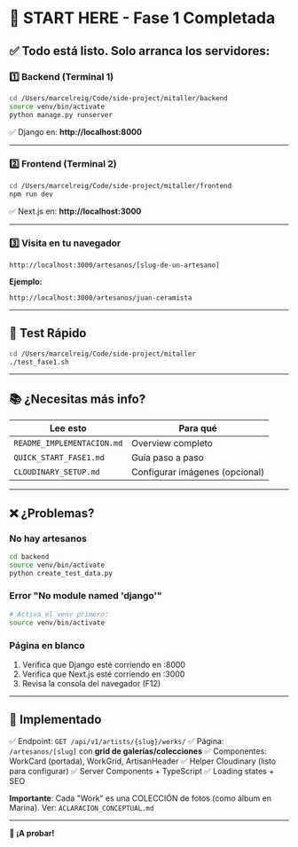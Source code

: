 # 🚀 START HERE - Fase 1 Completada

## ✅ Todo está listo. Solo arranca los servidores:

### 1️⃣ Backend (Terminal 1)
```bash
cd /Users/marcelreig/Code/side-project/mitaller/backend
source venv/bin/activate
python manage.py runserver
```
✅ Django en: **http://localhost:8000**

---

### 2️⃣ Frontend (Terminal 2)
```bash
cd /Users/marcelreig/Code/side-project/mitaller/frontend
npm run dev
```
✅ Next.js en: **http://localhost:3000**

---

### 3️⃣ Visita en tu navegador
```
http://localhost:3000/artesanos/[slug-de-un-artesano]
```

**Ejemplo:**
```
http://localhost:3000/artesanos/juan-ceramista
```

---

## 🧪 Test Rápido

```bash
cd /Users/marcelreig/Code/side-project/mitaller
./test_fase1.sh
```

---

## 📚 ¿Necesitas más info?

| Lee esto | Para qué |
|----------|----------|
| `README_IMPLEMENTACION.md` | Overview completo |
| `QUICK_START_FASE1.md` | Guía paso a paso |
| `CLOUDINARY_SETUP.md` | Configurar imágenes (opcional) |

---

## ❌ ¿Problemas?

### No hay artesanos
```bash
cd backend
source venv/bin/activate
python create_test_data.py
```

### Error "No module named 'django'"
```bash
# Activa el venv primero:
source venv/bin/activate
```

### Página en blanco
1. Verifica que Django esté corriendo en :8000
2. Verifica que Next.js esté corriendo en :3000
3. Revisa la consola del navegador (F12)

---

## 🎯 Implementado

✅ Endpoint: `GET /api/v1/artists/{slug}/works/`
✅ Página: `/artesanos/[slug]` con **grid de galerías/colecciones**
✅ Componentes: WorkCard (portada), WorkGrid, ArtisanHeader
✅ Helper Cloudinary (listo para configurar)
✅ Server Components + TypeScript
✅ Loading states + SEO

**Importante**: Cada "Work" es una COLECCIÓN de fotos (como álbum en Marina).
Ver: `ACLARACION_CONCEPTUAL.md`

---

**🚀 ¡A probar!**

